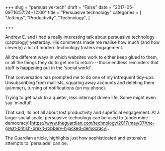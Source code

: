 +++
slug = "persuasive-tech"
draft = "False"
date = "2017-05-09T16:57:24+12:00"
title = "Persuasive technology"
categories = [
  "Jottings",
  "Productivity",
  "Technology",
]

+++

Andrew E. and I had a really interesting talk about persuasive
technology (captology) yesterday. His comments made me realise how
much (and how cleverly) a lot of modern technology fosters engagement. 

All the different ways in which websites work to either keep glued to
them, or all the things they do to get me to return---those endless
reminders that stuff is happening out in the 'social world'.

That conversation has prompted me to do one of my infrequent tidy-ups.
Unsubscribing from maillists, squaring away accounts and deleting them
(yammer), turning of notifications (on my phone).

Trying to get back to a quieter, less interrupt driven life. Some
might even say 'mindful'.

That said, its not all about lost productivity and supeficial
engagement. At a larger social scale, persuasive technology can be
used to (undermine
democracy)[https://www.theguardian.com/technology/2017/may/07/the-great-british-brexit-robbery-hijacked-democracy].

The Guardian article, highlights just how sophisticated and extensive
attempts to 'persuade' can be.
